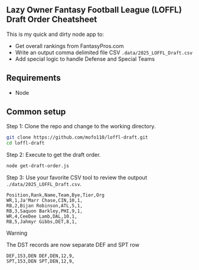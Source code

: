 ## Lazy Owner Fantasy Football League (LOFFL) Draft Order Cheatsheet

This is my quick and dirty node app to:

* Get overall rankings from FantasyPros.com
* Write an output comma delimited file CSV `.data/2025_LOFFL_Draft.csv`
* Add special logic to handle Defense and Special Teams

## Requirements

* Node

## Common setup

Step 1: Clone the repo and change to the working directory.

```bash
git clone https://github.com/mofo110/loffl-draft.git
cd loffl-draft
```
Step 2: Execute to get the draft order.

```bash
node get-draft-order.js
```

Step 3: Use your favorite CSV tool to review the outpout `./data/2025_LOFFL_Draft.csv`.

```console
Position,Rank,Name,Team,Bye,Tier,Org
WR,1,Ja'Marr Chase,CIN,10,1,
RB,2,Bijan Robinson,ATL,5,1,
RB,3,Saquon Barkley,PHI,9,1,
WR,4,CeeDee Lamb,DAL,10,1,
RB,5,Jahmyr Gibbs,DET,8,1,
```

> [!WARNING]
> The DST records are now separate DEF and SPT row

```console
DEF,153,DEN DEF,DEN,12,9,
SPT,153,DEN SPT,DEN,12,9,
```